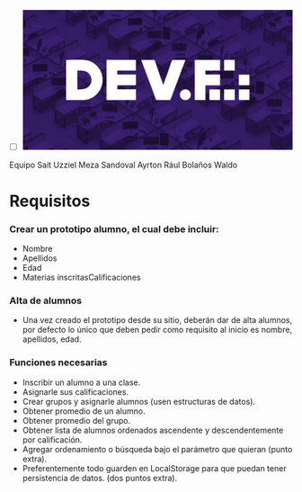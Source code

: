 * [ ] ![1699596048905](image/README/1699596048905.png)

Equipo
Sait Uzziel Meza Sandoval
Ayrton Rául Bolaños Waldo

# Requisitos

### Crear un prototipo alumno, el cual debe incluir:

- Nombre
- Apellidos
- Edad
- Materias inscritasCalificaciones

### Alta de alumnos

- Una vez creado el prototipo desde su sitio, deberán dar de alta alumnos, por defecto lo único que deben pedir como requisito al inicio es nombre, apellidos, edad.

### Funciones necesarias

- Inscribir un alumno a una clase.
- Asignarle sus calificaciones.
- Crear grupos y asignarle alumnos (usen estructuras de datos).
- Obtener promedio de un alumno.
- Obtener promedio del grupo.
- Obtener lista de alumnos ordenados ascendente y descendentemente por calificación.
- Agregar ordenamiento o búsqueda bajo el parámetro que quieran (punto extra).
- Preferentemente todo guarden en LocalStorage para que puedan tener persistencia de datos. (dos puntos extra).
